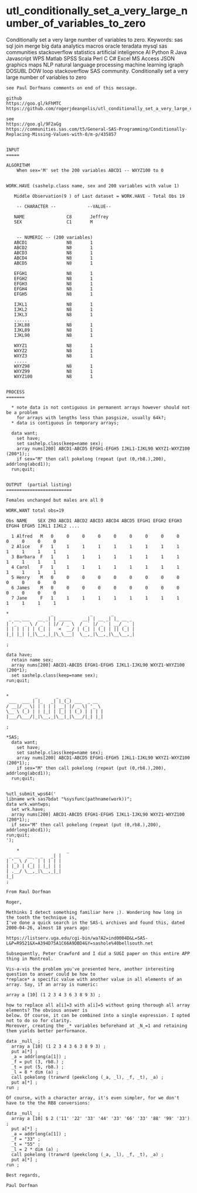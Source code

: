 # utl_conditionally_set_a_very_large_number_of_variables_to_zero
Conditionally set a very large number of variables to zero. Keywords: sas sql join merge big data analytics macros oracle teradata mysql sas communities stackoverflow statistics artificial inteligence AI Python R Java Javascript WPS Matlab SPSS Scala Perl C C# Excel MS Access JSON graphics maps NLP natural language processing machine learning igraph DOSUBL DOW loop stackoverflow SAS community.
    Conditionally set a very large number of variables to zero
    
    see Paul Dorfmans comments on end of this message.

    github
    https://goo.gl/kFhMTC
    https://github.com/rogerjdeangelis/utl_conditionally_set_a_very_large_number_of_variables_to_zero

    see
    https://goo.gl/9F2aGg
    https://communities.sas.com/t5/General-SAS-Programming/Conditionally-Replacing-Missing-Values-with-0/m-p/435857


    INPUT
    =====

    ALGORITHM
        When sex='M' set the 200 variables ABCD1 -- WXYZ100 to 0


    WORK.HAVE (sashelp.class name, sex and 200 variables with value 1)

       Middle Observation(9 ) of Last dataset = WORK.HAVE - Total Obs 19

        -- CHARACTER --            --VALUE--

       NAME                C8       Jeffrey
       SEX                 C1       M


        -- NUMERIC -- (200 variables)
       ABCD1               N8       1
       ABCD2               N8       1
       ABCD3               N8       1
       ABCD4               N8       1
       ABCD5               N8       1

       EFGH1               N8       1
       EFGH2               N8       1
       EFGH3               N8       1
       EFGH4               N8       1
       EFGH5               N8       1

       IJKL1               N8       1
       IJKL2               N8       1
       IJKL3               N8       1
       ......
       IJKL88              N8       1
       IJKL89              N8       1
       IJKL90              N8       1

       WXYZ1               N8       1
       WXYZ2               N8       1
       WXYZ3               N8       1
       .....
       WXYZ98              N8       1
       WXYZ99              N8       1
       WXYZ100             N8       1


    PROCESS
    =======

      * note data is not contiguous in permanent arrays however should not be a problem
        for arrays with lengths less than pasgsize, usually 64k?;
      * data is contiguous in temporary arrays;

      data want;
        set have;
        set sashelp.class(keep=name sex);
        array nums[200] ABCD1-ABCD5 EFGH1-EFGH5 IJKL1-IJKL90 WXYZ1-WXYZ100 (200*1);;
        if sex="M" then call pokelong (repeat (put (0,rb8.),200), addrlong(abcd1));
      run;quit;


    OUTPUT  (partial listing)
    =========================

    Females unchanged but males are all 0

    WORK,WANT total obs=19

    Obs NAME    SEX ZRO ABCD1 ABCD2 ABCD3 ABCD4 ABCD5 EFGH1 EFGH2 EFGH3 EFGH4 EFGH5 IJKL1 IJKL2 ....

      1 Alfred   M   0     0     0     0     0     0     0     0     0     0     0     0     0
      2 Alice    F   1     1     1     1     1     1     1     1     1     1     1     1     1
      3 Barbara  F   1     1     1     1     1     1     1     1     1     1     1     1     1
      4 Carol    F   1     1     1     1     1     1     1     1     1     1     1     1     1
      5 Henry    M   0     0     0     0     0     0     0     0     0     0     0     0     0
      6 James    M   0     0     0     0     0     0     0     0     0     0     0     0     0
      7 Jane     F   1     1     1     1     1     1     1     1     1     1     1     1     1

    *                _              _       _
     _ __ ___   __ _| | _____    __| | __ _| |_ __ _
    | '_ ` _ \ / _` | |/ / _ \  / _` |/ _` | __/ _` |
    | | | | | | (_| |   <  __/ | (_| | (_| | || (_| |
    |_| |_| |_|\__,_|_|\_\___|  \__,_|\__,_|\__\__,_|

    ;

    data have;
      retain name sex;
      array nums[200] ABCD1-ABCD5 EFGH1-EFGH5 IJKL1-IJKL90 WXYZ1-WXYZ100 (200*1);
      set sashelp.class(keep=name sex);
    run;quit;


    *          _       _   _
     ___  ___ | |_   _| |_(_) ___  _ __
    / __|/ _ \| | | | | __| |/ _ \| '_ \
    \__ \ (_) | | |_| | |_| | (_) | | | |
    |___/\___/|_|\__,_|\__|_|\___/|_| |_|

    ;

    *SAS;
      data want;
        set have;
        set sashelp.class(keep=name sex);
        array nums[200] ABCD1-ABCD5 EFGH1-EFGH5 IJKL1-IJKL90 WXYZ1-WXYZ100 (200*1);;
        if sex="M" then call pokelong (repeat (put (0,rb8.),200), addrlong(abcd1));
      run;quit;


    %utl_submit_wps64('
    libname wrk sas7bdat "%sysfunc(pathname(work))";
    data wrk.wantwps;
      set wrk.have;
      array nums[200] ABCD1-ABCD5 EFGH1-EFGH5 IJKL1-IJKL90 WXYZ1-WXYZ100 (200*1);;
      if sex="M" then call pokelong (repeat (put (0,rb8.),200), addrlong(abcd1));
    run;quit;
    ');
    
        *                  _
     _ __   __ _ _   _| |
    | '_ \ / _` | | | | |
    | |_) | (_| | |_| | |
    | .__/ \__,_|\__,_|_|
    |_|
    ;

    From Raul Dorfman

    Roger,

    Methinks I detect something familiar here ;). Wondering how long in the tooth the technique is,
    I've done a quick search in the SAS-L archives and found this, dated 2000-04-26, almost 18 years ago:

    https://listserv.uga.edu/cgi-bin/wa?A2=ind0004D&L=SAS-L&P=R9521&X=A394D75A1C66A9DBD4&Y=sashole%40bellsouth.net

    Subsequently, Peter Crawford and I did a SUGI paper on this entire APP thing in Montreal.

    Vis-a-vis the problem you've presented here, another interesting question to answer could be how to
    *replace* a specific value with another value in all elements of an array. Say, if an array is numeric:

    array a [10] (1 2 3 4 3 6 3 8 9 3) ;

    how to replace all a[i]=3 with a[i]=5 without going thorough all array elements? The obvious answer is
    below. Of course, it can be combined into a single expression. I opted not to do so for clarity.
    Moreover, creating the _* variables beforehand at _N_=1 and retaining them yields better performance.

    data _null_ ;
      array a [10] (1 2 3 4 3 6 3 8 9 3) ;
      put a[*] ;
      _a = addrlong(a[1]) ;
      _f = put (3, rb8.) ;
      _t = put (5, rb8.) ;
      _l = 8 * dim (a) ;
      call pokelong (tranwrd (peekclong (_a, _l), _f, _t), _a) ;
      put a[*] ;
    run ;

    Of course, with a character array, it's even simpler, for we don't have to the the RB8 conversions:

    data _null_ ;
      array a [10] $ 2 ('11' '22' '33' '44' '33' '66' '33' '88' '99' '33') ;
      put a[*] ;
      _a = addrlong(a[1]) ;
      _f = "33" ;
      _t = "55" ;
      _l = 2 * dim (a) ;
      call pokelong (tranwrd (peekclong (_a, _l), _f, _t), _a) ;
      put a[*] ;
    run ;

    Best regards,

    Paul Dorfman



